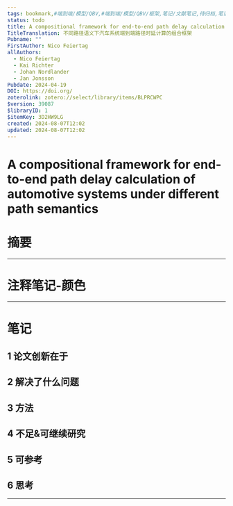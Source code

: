 ```yaml
---
tags: bookmark,#端到端/模型/QBV,#端到端/模型/QBV/框架,笔记/文献笔记,待归档,笔记
status: todo
title: A compositional framework for end-to-end path delay calculation of automotive systems under different path semantics
TitleTranslation: 不同路径语义下汽车系统端到端路径时延计算的组合框架
Pubname: ""
FirstAuthor: Nico Feiertag
allAuthors:
  - Nico Feiertag
  - Kai Richter
  - Johan Nordlander
  - Jan Jonsson
Pubdate: 2024-04-19
DOI: https://doi.org/
zoterolink: zotero://select/library/items/BLPRCWPC
$version: 39087
$libraryID: 1
$itemKey: 3D2HW9LG
created: 2024-08-07T12:02
updated: 2024-08-07T12:02
---
```

# A compositional framework for end-to-end path delay calculation of automotive systems under different path semantics

# 摘要

***

# 注释笔记-颜色

***

# 笔记

## 1 论文创新在于

## 2 解决了什么问题

## 3 方法

## 4 不足&可继续研究

## 5 可参考

## 6 思考

***
